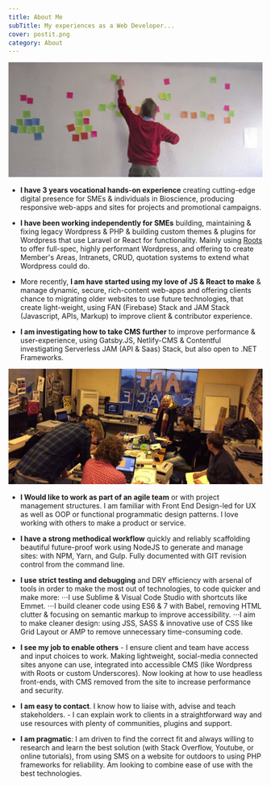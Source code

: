 ```yaml
---
title: About Me
subTitle: My experiences as a Web Developer...
cover: postit.png
category: About
---
```


![Innovative ideas](./postitwider.jpg)

* __I have 3 years vocational hands-on experience__ creating cutting-edge digital presence for SMEs & individuals in Bioscience, producing responsive web-apps and sites for projects and promotional campaigns.

* __I have been working independently for SMEs__ building, maintaining & fixing legacy Wordpress & PHP & building custom themes & plugins for Wordpress that use Laravel or React for functionality. Mainly using [Roots](https://roots.io/) to offer full-spec, highly performant Wordpress, and offering to create Member's Areas, Intranets, CRUD, quotation systems to extend what Wordpress could do.

* More recently, __I am have started using my love of JS & React to make__ & manage dynamic, secure, rich-content web-apps and offering clients chance to migrating older websites to use future technologies, that create light-weight, using FAN (Firebase) Stack and JAM Stack (Javascript, APIs, Markup) to improve client & contributor experience.

* __I am investigating how to take CMS further__ to improve performance & user-experience, using Gatsby.JS, Netlify-CMS & Contentful investigating Serverless JAM (API & Saas) Stack, but also open to .NET Frameworks. 

![Part of a Team](./art-space.jpg)

* __I Would like to work as part of an agile team__ or with project management structures. I am familiar with Front End Design-led for UX as well as OOP or functional programmatic design patterns. I love working with others to make a product or service.

* __I have a strong methodical workflow__ quickly and reliably scaffolding beautiful future-proof work using NodeJS to generate and manage sites: with NPM, Yarn, and Gulp. Fully documented with GIT revision control from the command line.

* __I use strict testing and debugging__ and DRY efficiency with arsenal of tools in order to make the most out of technologies, to code quicker and make more: 
    ⋅⋅⋅I use Sublime & Visual Code Studio with shortcuts like Emmet.
    ⋅⋅⋅I build cleaner code using ES6 & 7 with Babel, removing HTML clutter & focusing on semantic markup to improve accessibility. 
    ⋅⋅⋅I aim to make cleaner design: using JSS, SASS & innovative use of CSS like Grid Layout or AMP to remove unnecessary time-consuming code.

* __I see my job to enable others__ - I ensure client and team have access and input choices to work. Making lightweight, social-media connected sites anyone can use, integrated into accessible CMS (like Wordpress with Roots or custom Underscores). Now looking at how to use headless front-ends, with CMS removed from the site to increase performance and security.
 
* __I am easy to contact__. I know how to liaise with, advise and teach stakeholders. - I can explain work to clients in a straightforward way and use resources with plenty of communities, plugins and support.

* __I am pragmatic__: I am driven to find the correct fit and always willing to research and learn the best solution (with Stack Overflow, Youtube, or online tutorials), from using SMS on a website for outdoors to using PHP frameworks for reliability. Am looking to combine ease of use with the best technologies.